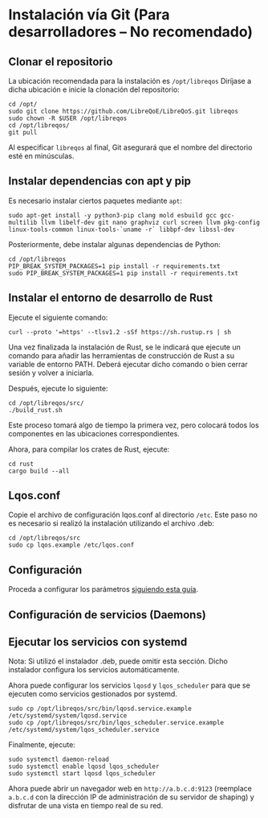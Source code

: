 # Instalación vía Git (Para desarrolladores – No recomendado)

## Clonar el repositorio

La ubicación recomendada para la instalación es `/opt/libreqos`
Diríjase a dicha ubicación e inicie la clonación del repositorio:

```shell
cd /opt/
sudo git clone https://github.com/LibreQoE/LibreQoS.git libreqos
sudo chown -R $USER /opt/libreqos
cd /opt/libreqos/
git pull
```

Al especificar `libreqos` al final, Git asegurará que el nombre del directorio esté en minúsculas.

## Instalar dependencias con apt y pip

Es necesario instalar ciertos paquetes mediante `apt`:

```shell
sudo apt-get install -y python3-pip clang mold esbuild gcc gcc-multilib llvm libelf-dev git nano graphviz curl screen llvm pkg-config linux-tools-common linux-tools-`uname -r` libbpf-dev libssl-dev
```

Posteriormente, debe instalar algunas dependencias de Python:

```shell
cd /opt/libreqos
PIP_BREAK_SYSTEM_PACKAGES=1 pip install -r requirements.txt
sudo PIP_BREAK_SYSTEM_PACKAGES=1 pip install -r requirements.txt
```

## Instalar el entorno de desarrollo de Rust

Ejecute el siguiente comando:

```shell
curl --proto '=https' --tlsv1.2 -sSf https://sh.rustup.rs | sh
```

Una vez finalizada la instalación de Rust, se le indicará que ejecute un comando para añadir las herramientas de construcción de Rust a su variable de entorno PATH. Deberá ejecutar dicho comando o bien cerrar sesión y volver a iniciarla.

Después, ejecute lo siguiente:

```shell
cd /opt/libreqos/src/
./build_rust.sh
```

Este proceso tomará algo de tiempo la primera vez, pero colocará todos los componentes en las ubicaciones correspondientes.

Ahora, para compilar los crates de Rust, ejecute:

```shell
cd rust
cargo build --all
```

## Lqos.conf

Copie el archivo de configuración lqos.conf al directorio `/etc`. Este paso no es necesario si realizó la instalación utilizando el archivo .deb:

```shell
cd /opt/libreqos/src
sudo cp lqos.example /etc/lqos.conf
```

## Configuración

Proceda a configurar los parámetros [siguiendo esta guía](configuration-es.md).

## Configuración de servicios (Daemons)

## Ejecutar los servicios con systemd

Nota: Si utilizó el instalador .deb, puede omitir esta sección. Dicho instalador configura los servicios automáticamente.

Ahora puede configurar los servicios `lqosd` y `lqos_scheduler` para que se ejecuten como servicios gestionados por systemd.

```shell
sudo cp /opt/libreqos/src/bin/lqosd.service.example /etc/systemd/system/lqosd.service
sudo cp /opt/libreqos/src/bin/lqos_scheduler.service.example /etc/systemd/system/lqos_scheduler.service
```

Finalmente, ejecute:

```shell
sudo systemctl daemon-reload
sudo systemctl enable lqosd lqos_scheduler
sudo systemctl start lqosd lqos_scheduler
```

Ahora puede abrir un navegador web en `http://a.b.c.d:9123` (reemplace `a.b.c.d` con la dirección IP de administración de su servidor de shaping) y disfrutar de una vista en tiempo real de su red.
